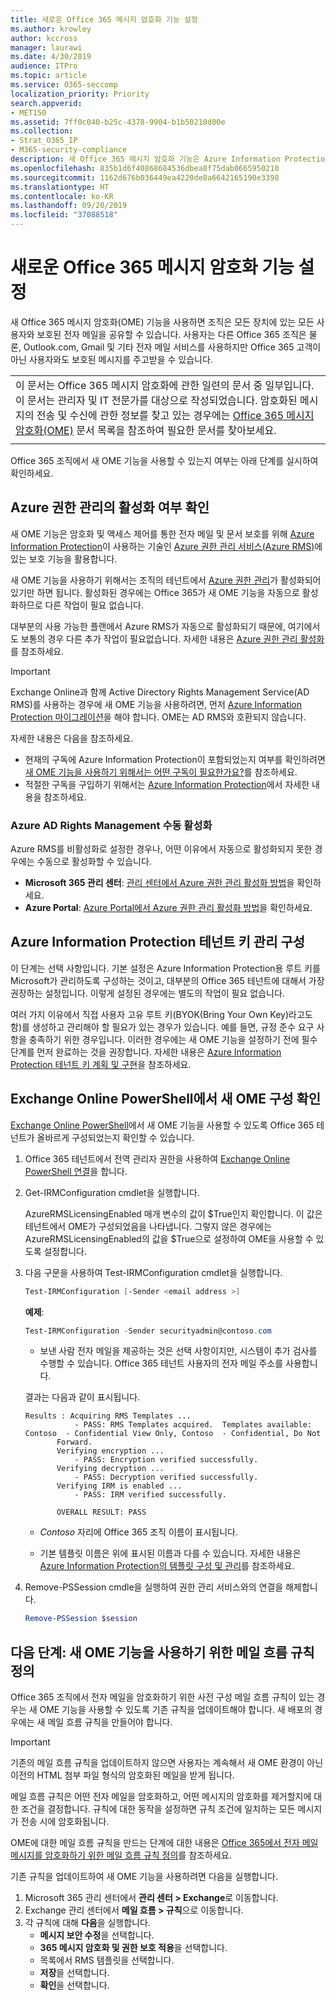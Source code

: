 ```yaml
---
title: 새로운 Office 365 메시지 암호화 기능 설정
ms.author: krowley
author: kccross
manager: laurawi
ms.date: 4/30/2019
audience: ITPro
ms.topic: article
ms.service: O365-seccomp
localization_priority: Priority
search.appverid:
- MET150
ms.assetid: 7ff0c040-b25c-4378-9904-b1b50210d00e
ms.collection:
- Strat_O365_IP
- M365-security-compliance
description: 새 Office 365 메시지 암호화 기능은 Azure Information Protection을 바탕으로 하여 구현되었고, 이 기능을 사용하면 조직 내부나 조직 외부의 사람과 보호된 전자 메일을 사용하여 통신할 수 있습니다. 새 OME 기능은 다른 Office 365 조직, Outlook.com, Gmail 및 기타 전자 메일 서비스와 함께 동작합니다.
ms.openlocfilehash: 835b1d6f40868684536dbea8f75dab0665950210
ms.sourcegitcommit: 1162d676b036449ea4220de8a6642165190e3398
ms.translationtype: HT
ms.contentlocale: ko-KR
ms.lasthandoff: 09/20/2019
ms.locfileid: "37088518"
---
```

# <a name="set-up-new-office-365-message-encryption-capabilities"></a>새로운 Office 365 메시지 암호화 기능 설정

새 Office 365 메시지 암호화(OME) 기능을 사용하면 조직은 모든 장치에 있는 모든 사용자와 보호된 전자 메일을 공유할 수 있습니다. 사용자는 다른 Office 365 조직은 물론, Outlook.com, Gmail 및 기타 전자 메일 서비스를 사용하지만 Office 365 고객이 아닌 사용자와도 보호된 메시지를 주고받을 수 있습니다.

||
|:-----|
|이 문서는 Office 365 메시지 암호화에 관한 일련의 문서 중 일부입니다. 이 문서는 관리자 및 IT 전문가를 대상으로 작성되었습니다. 암호화된 메시지의 전송 및 수신에 관한 정보를 찾고 있는 경우에는 [Office 365 메시지 암호화(OME)](ome.md) 문서 목록을 참조하여 필요한 문서를 찾아보세요. |
||

Office 365 조직에서 새 OME 기능을 사용할 수 있는지 여부는 아래 단계를 실시하여 확인하세요.

## <a name="verify-that-azure-rights-management-is-active"></a>Azure 권한 관리의 활성화 여부 확인

새 OME 기능은 암호화 및 액세스 제어를 통한 전자 메일 및 문서 보호를 위해 [Azure Information Protection](https://docs.microsoft.com/ko-KR/azure/information-protection/what-is-azure-rms)이 사용하는 기술인 [Azure 권한 관리 서비스(Azure RMS)](https://docs.microsoft.com/ko-KR/azure/information-protection/what-is-information-protection)에 있는 보호 기능을 활용합니다.

새 OME 기능을 사용하기 위해서는 조직의 테넌트에서 [Azure 권한 관리](https://docs.microsoft.com/ko-KR/azure/information-protection/what-is-azure-rms)가 활성화되어 있기만 하면 됩니다. 활성화된 경우에는 Office 365가 새 OME 기능을 자동으로 활성화하므로 다른 작업이 필요 없습니다.

대부분의 사용 가능한 플랜에서 Azure RMS가 자동으로 활성화되기 때문에, 여기에서도 보통의 경우 다른 추가 작업이 필요없습니다. 자세한 내용은 [Azure 권한 관리 활성화](https://docs.microsoft.com/en-gb/azure/information-protection/activate-service)를 참조하세요.

>[!IMPORTANT]
>Exchange Online과 함께 Active Directory Rights Management Service(AD RMS)를 사용하는 경우에 새 OME 기능을 사용하려면, 먼저 [Azure Information Protection 마이그레이션](https://docs.microsoft.com/ko-KR/azure/information-protection/migrate-from-ad-rms-to-azure-rms)을 해야 합니다. OME는 AD RMS와 호환되지 않습니다.  

자세한 내용은 다음을 참조하세요.

- 현재의 구독에 Azure Information Protection이 포함되었는지 여부를 확인하려면 [새 OME 기능을 사용하기 위해서는 어떤 구독이 필요한가요?](ome-faq.md#what-subscriptions-do-i-need-to-use-the-new-ome-capabilities)를 참조하세요.
- 적절한 구독을 구입하기 위해서는 [Azure Information Protection](https://azure.microsoft.com/ko-KR/services/information-protection/)에서 자세한 내용을 참조하세요.  

### <a name="manually-activating-azure-rights-management"></a>Azure AD Rights Management 수동 활성화

Azure RMS를 비활성화로 설정한 경우나, 어떤 이유에서 자동으로 활성화되지 못한 경우에는 수동으로 활성화할 수 있습니다.

- **Microsoft 365 관리 센터**: [관리 센터에서 Azure 권한 관리 활성화 방법](https://docs.microsoft.com/ko-KR/azure/information-protection/activate-office365)을 확인하세요.
- **Azure Portal**: [Azure Portal에서 Azure 권한 관리 활성화 방법](https://docs.microsoft.com/en-gb/azure/information-protection/activate-azure)을 확인하세요.

## <a name="configure-management-of-your-azure-information-protection-tenant-key"></a>Azure Information Protection 테넌트 키 관리 구성

이 단계는 선택 사항입니다. 기본 설정은 Azure Information Protection용 루트 키를 Microsoft가 관리하도록 구성하는 것이고, 대부분의 Office 365 테넌트에 대해서 가장 권장하는 설정입니다. 이렇게 설정된 경우에는 별도의 작업이 필요 없습니다.

여러 가지 이유에서 직접 사용자 고유 루트 키(BYOK(Bring Your Own Key)라고도 함)를 생성하고 관리해야 할 필요가 있는 경우가 있습니다. 예를 들면, 규정 준수 요구 사항을 충족하기 위한 경우입니다. 이러한 경우에는 새 OME 기능을 설정하기 전에 필수 단계를 먼저 완료하는 것을 권장합니다. 자세한 내용은 [Azure Information Protection 테넌트 키 계획 및 구현](https://docs.microsoft.com/information-protection/plan-design/plan-implement-tenant-key)을 참조하세요.

## <a name="verify-new-ome-configuration-in-exchange-online-powershell"></a>Exchange Online PowerShell에서 새 OME 구성 확인

[Exchange Online PowerShell](https://docs.microsoft.com/ko-KR/powershell/exchange/exchange-online/exchange-online-powershell?view=exchange-ps)에서 새 OME 기능을 사용할 수 있도록 Office 365 테넌트가 올바르게 구성되었는지 확인할 수 있습니다.
  
1. Office 365 테넌트에서 전역 관리자 권한을 사용하여 [Exchange Online PowerShell 연결](https://docs.microsoft.com/ko-KR/powershell/exchange/exchange-online/connect-to-exchange-online-powershell/connect-to-exchange-online-powershell)을 합니다.

2. Get-IRMConfiguration cmdlet을 실행합니다.

     AzureRMSLicensingEnabled 매개 변수의 값이 $True인지 확인합니다. 이 값은 테넌트에서 OME가 구성되었음을 나타냅니다. 그렇지 않은 경우에는 AzureRMSLicensingEnabled의 값을 $True으로 설정하여 OME을 사용할 수 있도록 설정합니다.

3. 다음 구문을 사용하여 Test-IRMConfiguration cmdlet을 실행합니다.

     ```powershell
     Test-IRMConfiguration [-Sender <email address >]
     ```  

   **예제**:

     ```powershell
     Test-IRMConfiguration -Sender securityadmin@contoso.com
     ```

     - 보낸 사람 전자 메일을 제공하는 것은 선택 사항이지만, 시스템이 추가 검사를 수행할 수 있습니다. Office 365 테넌트 사용자의 전자 메일 주소를 사용합니다.

     결과는 다음과 같이 표시됩니다.

     ```text
    Results : Acquiring RMS Templates ...
                - PASS: RMS Templates acquired.  Templates available: Contoso  - Confidential View Only, Contoso  - Confidential, Do Not
            Forward.
            Verifying encryption ...
                - PASS: Encryption verified successfully.
            Verifying decryption ...
                - PASS: Decryption verified successfully.
            Verifying IRM is enabled ...
                - PASS: IRM verified successfully.

            OVERALL RESULT: PASS
    ```

   - *Contoso* 자리에 Office 365 조직 이름이 표시됩니다.

   - 기본 템플릿 이름은 위에 표시된 이름과 다를 수 있습니다. 자세한 내용은 [Azure Information Protection의 템플릿 구성 및 관리](https://docs.microsoft.com/ko-KR/azure/information-protection/configure-policy-templates)를 참조하세요.

4. Remove-PSSession cmdle을 실행하여 권한 관리 서비스와의 연결을 해제합니다.

     ```powershell
     Remove-PSSession $session
     ```

## <a name="next-steps-define-mail-flow-rules-to-use-new-ome-capabilities"></a>다음 단계: 새 OME 기능을 사용하기 위한 메일 흐름 규칙 정의

Office 365 조직에서 전자 메일을 암호화하기 위한 사전 구성 메일 흐름 규칙이 있는 경우는 새 OME 기능을 사용할 수 있도록 기존 규칙을 업데이트해야 합니다. 새 배포의 경우에는 새 메일 흐름 규칙을 만들어야 합니다.

>[!IMPORTANT]
>기존의 메일 흐름 규칙을 업데이트하지 않으면 사용자는 계속해서 새 OME 환경이 아닌 이전의 HTML 첨부 파일 형식의 암호화된 메일을 받게 됩니다.

메일 흐름 규칙은 어떤 전자 메일을 암호화하고, 어떤 메시지의 암호화를 제거할지에 대한 조건을 결정합니다. 규칙에 대한 동작을 설정하면 규칙 조건에 일치하는 모든 메시지가 전송 시에 암호화됩니다.
  
OME에 대한 메일 흐름 규칙을 만드는 단계에 대한 내용은 [Office 365에서 전자 메일 메시지를 암호화하기 위한 메일 흐름 규칙 정의](define-mail-flow-rules-to-encrypt-email.md)를 참조하세요.

기존 규칙을 업데이트하여 새 OME 기능을 사용하려면 다음을 실행합니다.

1. Microsoft 365 관리 센터에서 **관리 센터 > Exchange**로 이동합니다.
2. Exchange 관리 센터에서 **메일 흐름 > 규칙**으로 이동합니다.
3. 각 규칙에 대해 **다음**을 실행합니다.
    - **메시지 보안 수정**을 선택합니다.
    - **365 메시지 암호화 및 권한 보호 적용**을 선택합니다.
    - 목록에서 RMS 템플릿을 선택합니다.
    - **저장**을 선택합니다.
    - **확인**을 선택합니다.
